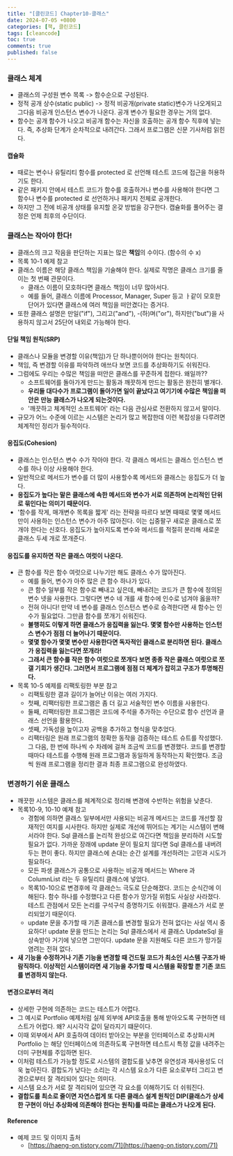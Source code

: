 ```yaml
---
title: "[클린코드] Chapter10-클래스"
date: 2024-07-05 +0800
categories: [책, 클린코드]
tags: [cleancode]
toc: true
comments: true
published: false
---
```


### 클래스 체계
- 클래스의 구성원 변수 목록 -> 함수순으로 구성된다.
- 정적 공개 상수(static public) -> 정적 비공개(private static)변수가 나오게되고 그다음 비공개 인스턴스 변수가 나온다. 공개 변수가 필요한 경우는 거의 없다.
- 함수는 공개 함수가 나오고 비공개 함수는 자신을 호출하는 공개 함수 직후에 넣는다. 즉, 추상화 단계가 순차적으로 내려간다. 그래서 프로그램은 신문 기사처럼 읽힌다.

#### 캡슐화
- 때로는 변수나 유틸리티 함수를 protected 로 선언해 테스트 코드에 접근을 허용하기도 한다.
- 같은 패키지 안에서 테스트 코드가 함수를 호출하거나 변수를 사용해야 한다면 그 함수나 변수를 protected 로 선언하거나 패키지 전체로 공개한다.
- 하지만 그 전에 비공개 상태를 유지할 온갖 방법을 강구한다. 캡슐화를 풀어주는 결정은 언제 최후의 수단이다.

### 클래스는 작아야 한다!
- 클래스의 크고 작음을 판단하는 지표는 많은 **책임**의 수이다. (함수의 수 x)
- 목록 10-1 예제 참고
- 클래스 이름은 해당 클래스 책임을 기술해야 한다. 실제로 작명은 클래스 크기를 줄이는 첫 번째 관문이다.
  - 클래스 이름이 모호하다면 클래스 책임이 너무 많아서다.
  - 예를 들어, 클래스 이름에 Processor, Manager, Super 등고 ㅏ같이 모호한 단어가 있다면 클래스에 여러 책임을 떠안겼다는 증거다.
- 또한 클래스 설명은 만일("if"), 그리고("and"), -(하)며("or"), 하지만("but")을 사용하지 않고서 25단어 내외로 가능해야 한다.

#### 단일 책임 원칙(SRP)
- 클래스나 모듈을 변경할 이유(책임)가 단 하나뿐이어야 한다는 원칙이다.
- 책임, 즉 변경할 이유를 파악하려 애쓰다 보면 코드를 추상화하기도 쉬워진다.
- 그럼에도 우리는 수많은 책임을 떠안은 클래스를 꾸준하게 접한다. 왜일까??
  - 소프트웨어를 돌아가게 만드는 활동과 깨끗하게 만드는 활동은 완전히 별개다.
  - **우리들 대다수가 프로그램이 돌아가면 일이 끝났다고 여기기에 수많은 책임을 떠안은 만능 클래스가 나오게 되는것이다.**
  - '깨끗하고 체계적인 소프트웨어' 라는 다음 관심사로 전환하지 않고서 말이다.
- 규모가 어느 수준에 이르는 시스템은 논리가 많고 복잡한데 이런 복잡성을 다루려면 체계적인 정리가 필수적이다.

#### 응집도(Cohesion)
- 클래스는 인스턴스 변수 수가 작아야 한다. 각 클래스 메서드는 클래스 인스턴스 변수를 하나 이상 사용해야 한다.
- 일반적으로 메서드가 변수를 더 많이 사용할수록 메서드와 클래스는 응집도가 더 높다.
- **응집도가 높다는 말은 클래스에 속한 메서드와 변수가 서로 의존하며 논리적인 단위로 묶인다는 의미기 때문이다.**
- '함수를 작게, 매개변수 목록을 짧게' 라는 전략을 따르다 보면 때때로 몇몇 메서드만이 사용하는 인스턴스 변수가 아주 많아진다. 이는 십중팔구 새로운 클래스로 쪼개야 한다는 신호다. 응집도가 높아지도록 변수와 메서드를 적절히 분리해 새로운 클래스 두세 개로 쪼개준다.

#### 응집도를 유지하면 작은 클래스 여럿이 나온다.
- 큰 함수를 작은 함수 여럿으로 나누기만 해도 클래스 수가 많아진다. 
  - 예를 들어, 변수가 아주 많은 큰 함수 하나가 있다.
  - 큰 함수 일부를 작은 함수로 빼내고 싶은데, 빼내려는 코드가 큰 함수에 정의된 변수 넷을 사용한다. 그렇다면 변수 네 개를 새 함수에 인수로 넘겨야 옳을까?
  - 전혀 아니다! 만약 네 변수를 클래스 인스턴스 변수로 승격한다면 새 함수는 인수가 필요없다. 그만큼 함수를 쪼개기 쉬워진다.
  - **불행히도 이렇게 하면 클래스가 응집력을 잃는다. 몇몇 함수만 사용하는 인스턴스 변수가 점점 더 늘어나기 때문이다.**
  - **몇몇 함수가 몇몇 변수만 사용한다면 독자적인 클래스로 분리하면 된다. 클래스가 응집력을 잃는다면 쪼개라!**
  - **그래서 큰 함수를 작은 함수 여럿으로 쪼개다 보면 종종 작은 클래스 여럿으로 쪼갤 기회가 생긴다. 그러면서 프로그램에 점점 더 체계가 잡히고 구조가 투명해진다.**
- 목록 10-5 예제를 리팩토링한 부분 참고
  - 리팩토링한 결과 길이가 늘어난 이유는 여러 가지다.
  - 첫째, 리팩터링한 프로그램은 좀 더 길고 서술적인 변수 이름을 사용한다.
  - 둘째, 리팩터링한 프로그램은 코드에 주석을 추가하는 수단으로 함수 선언과 클래스 선언을 활용한다.
  - 셋째, 가독성을 높이고자 공백을 추가하고 형식을 맞추었다.
  - 리팩터링은 원래 프로그램의 정확한 동작을 검증하는 테스트 슈트를 작성했다. 그 다음, 한 번에 하나씩 수 차례에 걸쳐 조금씩 코드를 변경했다. 코드를 변경할 때마다 테스트를 수행해 원래 프로그램과 동일하게 동작하는지 확인했다. 조금씩 원래 프로그램을 정리한 결과 최종 프로그램으로 완성하였다.

### 변경하기 쉬운 클래스
- 깨끗한 시스템은 클래스를 체계적으로 정리해 변경에 수반하는 위험을 낮춘다.
- 목록10-9, 10-10 예제 참고
  - 경험에 의하면 클래스 일부에서만 사용되는 비공개 메서드는 코드를 개선할 잠재적인 여지를 시사한다. 하지만 실제로 개선에 뛰어드는 계기는 시스템이 변해서라야 한다. Sql 클래스를 논리적 완성으로 여긴다면 책임을 분리하려 시도할 필요가 없다. 가까운 장래에 update 문이 필요치 않다면 Sql 클래스를 내버려두는 편이 좋다. 하지만 클래스에 손대는 순간 설계를 개선하려는 고민과 시도가 필요하다.
  - 모든 파생 클래스가 공통으로 사용하는 비공개 메서드는 Where 과 ColumnList 라는 두 유틸리티 클래스에 넣었다.
  - 목록10-10으로 변경후에 각 클래슨느 극도로 단순해졌다. 코드는 순식간에 이해된다. 함수 하나를 수정했다고 다른 함수가 망가질 위험도 사실상 사라졌다. 테스트 관점에서 모든 논리를 구석구석 증명하기도 쉬워졌다. 클래스가 서로 분리되었기 때문이다.
  - update 문을 추가할 때 기존 클래스를 변경할 필요가 전혀 없다는 사실 역시 중요하다! update 문을 만드는 논리는 Sql 클래스에서 새 클래스 UpdateSql 을 상속받아 거기에 넣으면 그만이다. update 문을 지원해도 다른 코드가 망가질 염려는 전혀 없다.
- **새 기능을 수정하거나 기존 기능을 변경할 때 건드릴 코드가 최소인 시스템 구조가 바람직하다. 이상적인 시스템이라면 새 기능을 추가할 때 시스템을 확장할 뿐 기존 코드를 변경하지 않는다.**

#### 변경으로부터 격리
- 상세한 구현에 의존하는 코드는 테스트가 어렵다.
- 그 예시로 Portfolio 예제처럼 실제 외부에 API호출을 통해 받아오도록 구현하면 테스트가 어렵다. 왜? 시시각각 값이 달라지기 떄문이다.
- 이때 외부에서 API 호출하여 데이터 받아오는 부분을 인터페이스로 추상화시켜 Portfolio 는 해당 인터페이스에 의존하도록 구현하면 테스트시 특정 값을 내려주는 더미 구현체를 주입하면 된다.
- 이처럼 테스트가 가능할 정도로 시스템의 결합도를 낮추면 유연성과 재사용성도 더욱 높아진다. 결합도가 낮다는 소리는 각 시스템 요소가 다른 요소로부터 그리고 변경으로부터 잘 격리되어 있다는 의미다. 
- 시스템 요소가 서로 잘 격리되어 있으면 각 요소를 이해하기도 더 쉬워진다.
- **결합도를 최소로 줄이면 자연스럽게 또 다른 클래스 설계 원칙인 DIP(클래스가 상세한 구현이 아닌 추상화에 의존해야 한다는 원칙)를 따르는 클래스가 나오게 된다.**

#### Reference
- 예제 코드 및 이미지 출처
  - [https://haeng-on.tistory.com/71](https://haeng-on.tistory.com/71)
